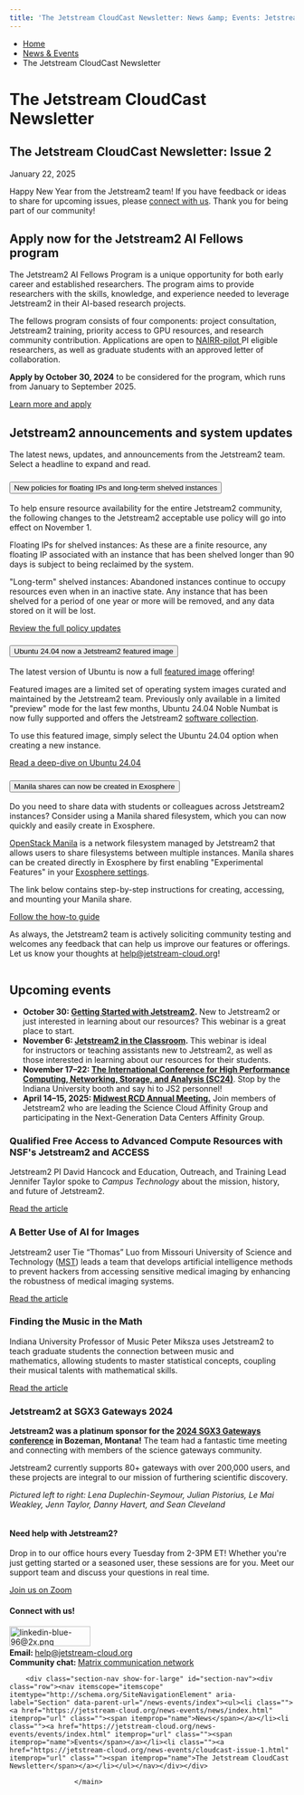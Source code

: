 ```yaml
---
title: 'The Jetstream CloudCast Newsletter: News &amp; Events: Jetstream2: Indiana University'
---
```


<main><div class="content-top"><div class="section breadcrumbs"><div class="row"><div class="layout"><ul itemscope="itemscope" itemtype="http://schema.org/BreadcrumbList"><li itemprop="itemListElement" itemscope="itemscope" itemtype="http://schema.org/ListItem"><a href="../index.html" itemprop="item"><span itemprop="name">Home</span></a><meta content="1" itemprop="position"/></li><li itemprop="itemListElement" itemscope="itemscope" itemtype="http://schema.org/ListItem"><a href="index.html" itemprop="item"><span itemprop="name">News &amp; Events</span></a><meta content="2" itemprop="position"/></li><li class="current" itemprop="itemListElement" itemscope="itemscope" itemtype="http://schema.org/ListItem"><span itemprop="name">The Jetstream CloudCast Newsletter</span><meta content="3" itemprop="position"/></li></ul></div></div></div><div class="section page-title bg-none"><div class="row"><div class="layout"><h1>The Jetstream CloudCast Newsletter</h1></div></div></div></div><div id="main-content"><div class="collapsed bg-none section" id="content"><div class="row"><div class="layout"><div class="feature"><div class="content"><h2 class="title">The Jetstream CloudCast Newsletter: Issue 2</h2><p class="subtitle">January 22, 2025</p><p><p>Happy New Year from the Jetstream2 team! If you have feedback or ideas to share for upcoming issues, please&#160;<a href="cloudcast-issue-1.html#connect">connect with us</a>.&#160;Thank you for being part of our community!</p></p></div></div></div><!-- /.layout --></div></div><div class="breakout bg-none section"><div class="row"><div class="layout"><div class="text"><h2><a id="ai-fellows"></a>Apply now for the Jetstream2 AI Fellows program</h2><p>The Jetstream2 AI Fellows Program is a unique opportunity for both early career and established researchers. The program aims to provide researchers with the skills, knowledge, and experience needed to leverage Jetstream2 in their AI-based research projects.</p><p>The fellows program consists of four components: project consultation, Jetstream2 training, priority access to GPU resources, and research community contribution. Applications are open to <a href="https://nairrpilot.org/opportunities/allocations">NAIRR-pilot&#160;</a>PI eligible researchers, as well as graduate students with an approved letter of collaboration.</p><p><strong>Apply by October 30, 2024</strong> to be considered for the program, which runs from January to September 2025.</p><p><a class="button" href="../programs/ai-fellows.html" rel="noopener" target="_blank" title="Learn more and apply">Learn more and apply</a></p></div></div><!-- /.layout --></div></div><div class="breakout bg-gray section"><div class="row"><div class="layout"><div class="text"><h2><a id="policy-updates"></a><a id="u24"></a><a id="manila-exo"></a>Jetstream2 announcements and system updates</h2><p>The latest news, updates, and announcements from the Jetstream2 team. Select a headline to expand and read.</p></div><div class="accordion" data-accordion="" id="accordion-0-1003127330"><div class="accordion-item"><h3><button aria-controls="panel-0-1003127330-1" class="accordion-title" id="panel-0-1003127330-1-heading"><span class="accordion-label has-content">New policies for floating IPs and long-term shelved instances</span><span aria-hidden="true" class="accordion-icon"></span></button></h3></div><div aria-labelledby="panel-0-1003127330-1-heading" class="accordion-content" data-tab-content="" id="panel-0-1003127330-1" role="region"><p>To<span>&#160;help ensure resource availability for the entire Jetstream2 community, the following changes to the Jetstream2 acceptable use policy will go into effect on November 1.</span></p><p>Floating IPs for shelved instances: As these are a finite resource, any floating IP associated with an instance that has been shelved longer than 90 days is subject to being reclaimed by the system.</p><p>"Long-term" shelved instances: Abandoned instances&#160;<span>continue to occupy resources even when in an inactive state.&#160;</span>Any instance that has been shelved for a period of one year or more will be removed, and any data stored on it will be lost.&#160;</p><p><a class="button" href="news/10-22-24_policy-updates.html" rel="noopener" target="_blank">Review the full policy updates</a></p></div><div class="accordion-item"><h3><button aria-controls="panel-0-1003127330-2" class="accordion-title" id="panel-0-1003127330-2-heading"><span class="accordion-label has-content">Ubuntu 24.04 now a Jetstream2 featured image</span><span aria-hidden="true" class="accordion-icon"></span></button></h3></div><div aria-labelledby="panel-0-1003127330-2-heading" class="accordion-content" data-tab-content="" id="panel-0-1003127330-2" role="region"><p>The latest version of Ubuntu is now a full <a href="https://docs.jetstream-cloud.org/general/featured/" rel="noopener" target="_blank">featured image</a> offering!</p><p>Featured images are a limited set of operating system images curated and maintained by the Jetstream2 team. Previously only available in a limited "preview" mode for the last few months, Ubuntu 24.04 Noble Numbat is now fully supported and offers the Jetstream2 <a href="https://docs.jetstream-cloud.org/general/software/" rel="noopener" target="_blank">software collection</a>.&#160;</p><p>To use this featured image, simply select the Ubuntu 24.04 option when creating a new instance.</p><p><a class="button" href="https://ubuntu.com/blog/ubuntu-desktop-24-04-noble-numbat-deep-dive" rel="noopener" target="_blank">Read a deep-dive on Ubuntu 24.04</a></p></div><div class="accordion-item"><h3><button aria-controls="panel-0-1003127330-3" class="accordion-title" id="panel-0-1003127330-3-heading"><span class="accordion-label has-content">Manila shares can now be created in Exosphere</span><span aria-hidden="true" class="accordion-icon"></span></button></h3></div><div aria-labelledby="panel-0-1003127330-3-heading" class="accordion-content" data-tab-content="" id="panel-0-1003127330-3" role="region"><p>Do you need to share data with students or colleagues across Jetstream2 instances? Consider using a Manila shared filesystem, which you can now quickly and easily create in Exosphere.</p><p><a href="https://docs.jetstream-cloud.org/general/manila/" rel="noopener" target="_blank">OpenStack Manila</a> is a network filesystem managed by Jetstream2 that allows users to share filesystems between multiple instances. Manila shares can be created directly in Exosphere by first enabling "Experimental Features" in your <a href="https://jetstream2.exosphere.app/exosphere/settings" rel="noopener" target="_blank">Exosphere settings</a>.</p><p>The link below contains step-by-step instructions for creating, accessing, and mounting your Manila share.</p><p><a class="button" href="https://docs.jetstream-cloud.org/ui/exo/storage/#file-shares" rel="noopener" target="_blank"><span>Follow the how-to guide</span></a></p></div></div><div class="text"><p>As always,&#160;the Jetstream2 team is actively soliciting community testing and welcomes any feedback that can help us improve our features or offerings. Let us know your thoughts at <a href="mailto:help@jetstream-cloud.org">help@jetstream-cloud.org</a>!</p></div></div><!-- /.layout --></div></div><div class="breakout bg-none section"><div class="row"><div class="layout"><div class="float-left one-third"><figure class="media image" itemscope="itemscope" itemtype="http://schema.org/ImageObject"><img alt="" src="../images/adobestock_369205711.jpeg"/></figure></div><div class="float-right two-thirds"><div class="text"><h2><a id="events"></a>Upcoming events</h2><ul><li><strong>October 30:<span>&#160;</span><a href="https://jetsweb.sitehost-test.iu.edu/news-events/js2-events/training/getting-started_10-30-24.html" rel="noopener" target="_blank">Getting Started with Jetstream2</a>.&#160;</strong><span>New to Jetstream2 or just interested in learning about our resources? This webinar is a great place to start.&#160;</span>&#160;</li><li><strong>November 6:<span>&#160;</span><a href="https://jetsweb.sitehost-test.iu.edu/news-events/js2-events/training/js2-in-the-classroom_11-6-24.html" rel="noopener" target="_blank">Jetstream2 in the Classroom</a>.<span>&#160;</span></strong>This webinar is ideal for&#160;instructors or teaching assistants new to Jetstream2, as well as those interested in learning about our resources for their students.</li><li><strong><strong>November 17&#8211;22:&#160;</strong><a href="https://sc24.supercomputing.org/" rel="noopener" target="_blank">The International Conference for High Performance Computing, Networking, Storage, and Analysis (SC24)</a></strong>.&#160;<span>Stop by the Indiana University booth and say hi to JS2 personnel!</span></li><li><strong>April 14&#8211;15, 2025:&#160;<a href="https://midwestresearchcomputing.org/programs/annual-meetings/" rel="noopener" target="_blank">Midwest RCD Annual Meeting.</a></strong>&#160;Join members of Jetstream2 who are leading the Science Cloud Affinity Group and participating in the Next-Generation Data Centers Affinity Group.</li></ul></div></div></div><!-- /.layout --></div></div><div class="breakout bg-gray section"><div class="row"><div class="layout"><div class=" grid thirds"><div class="grid-item"><div class="text"><h3><strong><a id="story1"></a>Qualified Free Access to Advanced Compute Resources with NSF's Jetstream2 and ACCESS</strong></h3><p><span>Jetstream2 PI David Hancock and Education, Outreach, and Training Lead Jennifer Taylor spoke to <em>Campus Technology</em> about the mission, history, and future of Jetstream2.</span></p><p style="text-align: left;"><a class="button" href="https://campustechnology.com/Articles/2024/08/12/Qualified-Free-Access-to-Advanced-Compute-Resources-with-NFSs-Jetstream2-and-ACCESS.aspx" rel="noopener" target="_blank"><span>Read the article</span></a></p></div></div><div class="grid-item"><div class="text"><h3><strong><a id="story2"></a>A Better Use of AI for Images</strong></h3><p><span>Jetstream2 user Tie &#8220;Thomas&#8221; Luo from Missouri University of Science and Technology (<a href="https://www.mst.edu/">MST</a>) leads a team that develops artificial intelligence methods to prevent hackers from accessing sensitive medical imaging by enhancing the robustness of medical imaging systems.</span></p><p><a class="button" href="https://access-ci.org/a-better-use-of-ai-for-images/" rel="noopener" target="_blank"><span>Read the article</span></a></p></div></div><div class="grid-item"><div class="text"><h3><strong><a id="story3"></a>Finding the Music in the Math</strong></h3><p><span>Indiana University </span><span>Professor of Music Peter Miksza uses Jetstream2&#160;</span><span>to teach graduate students the connection between music and mathematics,</span><span>&#160;allowing students to master statistical concepts, coupling their musical talents with mathematical skills.&#160;&#160;</span></p><p><a class="button" href="https://access-ci.org/finding-the-math-in-the-music/" rel="noopener" target="_blank"><span>Read the article</span></a></p></div></div></div></div><!-- /.layout --></div></div><div class="breakout bg-crimson bg-dark section"><div class="row"><div class="layout"><div class="float-left two-thirds"><div class="text"><h3><a id="gateways"></a>Jetstream2 at SGX3 Gateways 2024</h3><p><strong>Jetstream2 was a platinum sponsor for the&#160;<a href="https://sciencegateways.org/gateways2024" rel="noopener" target="_blank">2024 SGX3 Gateways conference</a> in Bozeman, Montana!</strong> The team had a fantastic time meeting and connecting with members of the science gateways community.</p><p>Jetstream2 currently supports 80+ gateways with over 200,000 users, and these projects are integral to our mission of furthering scientific discovery.</p><p><em>Pictured left to right: Lena Duplechin-Seymour, Julian Pistorius, Le Mai Weakley, Jenn Taylor, Danny Havert, and Sean Cleveland</em></p></div></div><div class="float-right one-third"><figure class="media image" itemscope="itemscope" itemtype="http://schema.org/ImageObject"><img alt="" src="../images/js2-gateways24.jpg"/></figure></div></div><!-- /.layout --></div></div><div class="breakout bg-gray section"><div class="row"><div class="layout"><div class="float-left one-half"><div class="text"><h4>Need help with Jetstream2? </h4><p>Drop in to our office hours every Tuesday from 2-3PM ET!&#160;<a href="https://iu.zoom.us/j/88646623407"></a>Whether you're just getting started or a seasoned user, these sessions are for you. Meet our support team and discuss your questions in real time.</p><p><a class="button" href="https://iu.zoom.us/j/88646623407" rel="noopener" target="_blank">Join us on Zoom</a></p></div></div><div class="float-right one-half"><div class="text"><h4>Connect with us!</h4><p><a id="connect"></a><a href="https://www.linkedin.com/company/jetstream2" rel="noopener" target="_blank"><img alt="linkedin-blue-96@2x.png" class="" height="35" src="../images/linkedin-blue-96@2x.png" width="143"/></a>&#160;<br/><strong>Email:&#160;</strong><a href="mailto:help@jetstream-cloud.org">help@jetstream-cloud.org</a><br/><strong>Community chat:&#160;</strong><a href="https://matrix.to/#/%23jetstream-cloud%3Amatrix.org" rel="noopener" target="_blank">Matrix communication network</a>&#160;</p></div></div></div><!-- /.layout --></div></div></div>
                                
          
    
                    
        
    
        <div class="section-nav show-for-large" id="section-nav"><div class="row"><nav itemscope="itemscope" itemtype="http://schema.org/SiteNavigationElement" aria-label="Section" data-parent-url="/news-events/index"><ul><li class=""><a href="https://jetstream-cloud.org/news-events/news/index.html" itemprop="url" class=""><span itemprop="name">News</span></a></li><li class=""><a href="https://jetstream-cloud.org/news-events/events/index.html" itemprop="url" class=""><span itemprop="name">Events</span></a></li><li class=""><a href="https://jetstream-cloud.org/news-events/cloudcast-issue-1.html" itemprop="url" class=""><span itemprop="name">The Jetstream CloudCast Newsletter</span></a></li></ul></nav></div></div>
    
                    </main>

